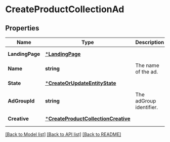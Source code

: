 # CreateProductCollectionAd

## Properties
Name | Type | Description | Notes
------------ | ------------- | ------------- | -------------
**LandingPage** | [***LandingPage**](LandingPage.md) |  | [default to null]
**Name** | **string** | The name of the ad. | [default to null]
**State** | [***CreateOrUpdateEntityState**](CreateOrUpdateEntityState.md) |  | [default to null]
**AdGroupId** | **string** | The adGroup identifier. | [default to null]
**Creative** | [***CreateProductCollectionCreative**](CreateProductCollectionCreative.md) |  | [default to null]

[[Back to Model list]](../README.md#documentation-for-models) [[Back to API list]](../README.md#documentation-for-api-endpoints) [[Back to README]](../README.md)

